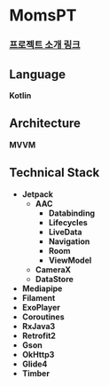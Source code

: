 # MomsPT

### [프로젝트 소개 링크](https://puzzle-blouse-b1f.notion.site/7079ff0e171b44fca0da1777f0a4b628)

## **Language**

**Kotlin**

## **Architecture**

**MVVM**

## **Technical Stack**

- **Jetpack**
    - **AAC**
        - **Databinding**
        - **Lifecycles**
        - **LiveData**
        - **Navigation**
        - **Room**
        - **ViewModel**
    - **CameraX**
    - **DataStore**
- **Mediapipe**
- **Filament**
- **ExoPlayer**
- **Coroutines**
- **RxJava3**
- **Retrofit2**
- **Gson**
- **OkHttp3**
- **Glide4**
- **Timber**
